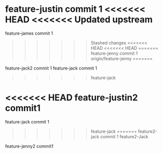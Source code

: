 feature-justin commit 1
<<<<<<< HEAD
<<<<<<< Updated upstream
=======
feature-james commit 1
>>>>>>> Stashed changes
<<<<<<< HEAD
<<<<<<< HEAD
=======
feature-jenny commit 1
>>>>>>> origin/feature-jenny
=======


feature-jack2 commit 1
feature-jack commit 1
>>>>>>> feature-jack

<<<<<<< HEAD
feature-justin2 commit1
=======

feature-jack commit 1
>>>>>>> feature-jack
=======
feature2-jack commit 1
>>>>>>> feature2-Jack

feature-jenny2 commit1
